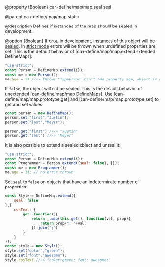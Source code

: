 @property {Boolean} can-define/map/map.seal seal

@parent can-define/map/map.static

@description Defines if instances of the map should be [sealed](https://developer.mozilla.org/en-US/docs/Web/JavaScript/Reference/Global_Objects/Object/seal) in development.

@option {Boolean} If `true`, in development, instances of this object will be [sealed](https://developer.mozilla.org/en-US/docs/Web/JavaScript/Reference/Global_Objects/Object/seal).  In  [strict mode](https://developer.mozilla.org/en-US/docs/Web/JavaScript/Reference/Strict_mode) errors will be thrown when undefined properties are set.  This is the default
behavior of [can-define/map/map.extend extended DefineMaps]:

```js
"use strict";
const Person = DefineMap.extend({});
const me = new Person();
me.age = 33 //-> throws "TypeError: Can't add property age, object is not extensible"
```

If `false`, the object will not be sealed.  This is the default behavior of
unextended [can-define/map/map DefineMaps].  Use [can-define/map/map.prototype.get] and [can-define/map/map.prototype.set] to get and set values:

```js
const person = new DefineMap();
person.set("first","Justin");
person.set("last","Meyer");

person.get("first") //-> "Justin"
person.get("last") //-> "Meyer"
```

It is also possible to extend a sealed object and unseal it:

```js
"use strict";
const Person = DefineMap.extend({});
const Programmer = Person.extend({seal: false}, {});
const me = new Programmer();
me.age = 33; // no error thrown
```

Set `seal` to `false` on objects that have an indeterminate number of properties:

```js
const Style = DefineMap.extend({
	seal: false
},{
	cssText: {
		get: function(){
			return _.map(this.get(), function(val, prop){
				return prop+": "+val;
			}).join(";")
		}
	}
});
const style = new Style();
style.set("color","green");
style.set("font","awesome");
style.cssText //-> "color:green; font: awesome;"
```
